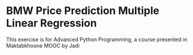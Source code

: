 # BMW Price Prediction Multiple Linear Regression
  This exercise is for Advanced Python Programming, a course presented in Maktabkhoone MOOC by Jadi 
